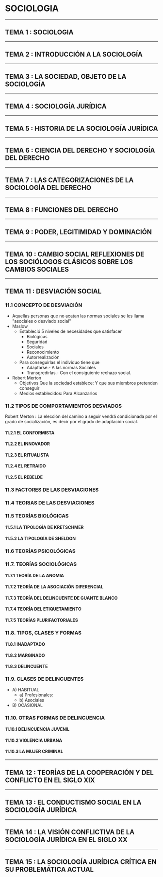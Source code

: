 # SOCIOLOGIA

---
## TEMA 1 : SOCIOLOGIA



---
## TEMA 2 : INTRODUCCIÓN A LA SOCIOLOGÍA



---
## TEMA 3 : LA SOCIEDAD, OBJETO DE LA SOCIOLOGÍA



---
## TEMA 4 : SOCIOLOGÍA JURÍDICA



---
## TEMA 5 : HISTORIA DE LA SOCIOLOGÍA JURÍDICA



---
## TEMA 6 : CIENCIA DEL DERECHO Y SOCIOLOGÍA DEL DERECHO


---
## TEMA 7 : LAS CATEGORIZACIONES DE LA SOCIOLOGÍA DEL DERECHO


---
## TEMA 8 : FUNCIONES DEL DERECHO


---
## TEMA 9 : PODER, LEGITIMIDAD Y DOMINACIÓN


---
## TEMA 10 : CAMBIO SOCIAL REFLEXIONES DE LOS SOCIÓLOGOS CLÁSICOS SOBRE LOS CAMBIOS SOCIALES


---
## TEMA 11 : DESVIACIÓN SOCIAL

### 11.1 CONCEPTO DE DESVIACIÓN
- Aquellas personas que no acatan las normas sociales se les llama "asociales o desviado social"
- Maslow 
  - Estableció 5 niveles de necesidades que satisfacer
    - Biológicas
    - Seguridad
    - Sociales
    - Reconocimiento
    - Autorrealización
  - Para conseguirlas el individuo tiene que
    - Adaptarse.- A las normas Sociales
    - Transgredirlas.- Con el consiguiente rechazo social.
- Robert Merton
  - Objetivos Que la sociedad establece: Y que sus miembros pretenden conseguir
  - Medios establecidos: Para Alcanzarlos

### 11.2 TIPOS DE COMPORTAMIENTOS DESVIADOS
Robert Merton : La elección del camino a seguir vendrá condicionada por el grado de socialización, es decir por el grado de adaptación social.
#### 11.2.1 EL CONFORMISTA
#### 11.2.2 EL INNOVADOR
#### 11.2.3 EL RITUALISTA
#### 11.2.4 EL RETRAIDO
#### 11.2.5 EL REBELDE

### 11.3 FACTORES DE LAS DESVIACIONES

### 11.4 TEORIAS DE LAS DESVIACIONES

### 11.5 TEORÍAS BIOLÓGICAS
#### 11.5.1 LA TIPOLOGÍA DE KRETSCHMER
#### 11.5.2 LA TIPOLOGÍA DE SHELDON

### 11.6 TEORÍAS PSICOLÓGICAS

### 11.7. TEORÍAS SOCIOLÓGICAS
#### 11.7.1 TEORÍA DE LA ANOMIA
#### 11.7.2 TEORÍA DE LA ASOCIACIÓN DIFERENCIAL 
#### 11.7.3 TEORÍA DEL DELINCUENTE DE GUANTE BLANCO
#### 11.7.4 TEORÍA DEL ETIQUETAMIENTO
#### 11.7.5 TEORÍAS PLURIFACTORIALES

### 11.8. TIPOS, CLASES Y FORMAS
#### 11.8.1 INADAPTADO 
#### 11.8.2 MARGINADO
#### 11.8.3 DELINCUENTE

### 11.9. CLASES DE DELINCUENTES
- A) HABITUAL
   - a) Profesionales: 
   - b) Asociales
- B) OCASIONAL

### 11.10. OTRAS FORMAS DE DELINCUENCIA
#### 11.10.1 DELINCUENCIA JUVENIL
#### 11.10.2 VIOLENCIA URBANA
#### 11.10.3 LA MUJER CRIMINAL
---



## TEMA 12 : TEORÍAS DE LA COOPERACIÓN Y DEL CONFLICTO EN EL SIGLO XIX


---
## TEMA 13 : EL CONDUCTISMO SOCIAL EN LA SOCIOLOGÍA JURÍDICA


---
## TEMA 14 : LA VISIÓN CONFLICTIVA DE LA SOCIOLOGÍA JURÍDICA EN EL SIGLO XX


---
## TEMA 15 : LA SOCIOLOGÍA JURÍDICA CRÍTICA EN SU PROBLEMÁTICA ACTUAL

